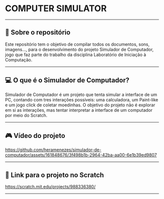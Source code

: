 # COMPUTER SIMULATOR
---

## 📑 Sobre o repositório

Este repositório tem o objetivo de compilar todos os documentos, sons, imagens..., para o desenvolvimento do projeto Simulador de Computador, jogo que faz parte do trabalho da disciplina Laboratório de Iniciação à Computação.

---

## 💻 O que é o Simulador de Computador?

Simulador de Computador é um projeto que tenta simular a interface de um PC, contando com tres interações possíveis: uma calculadora, um Paint-like e um jogo click de coletar moedinhas. O objetivo do projeto não é explorar em si as interações, mas tentar interpretar a interface de um computador por meio do Scratch.

---

## 🎮 Vídeo do projeto

https://github.com/heramenezes/simulador-de-computador/assets/161848676/3f498b1b-2964-42ba-aa00-6e1b39ed9807

---

## 🔗 Link para o projeto no Scratch

https://scratch.mit.edu/projects/988336380/

---
